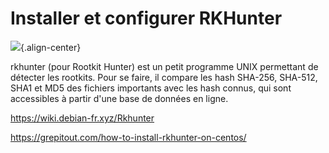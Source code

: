 # Installer et configurer RKHunter

![](/rkhunter.png){.align-center}

rkhunter (pour Rootkit Hunter) est un petit programme UNIX permettant de
détecter les rootkits. Pour se faire, il compare les hash SHA-256,
SHA-512, SHA1 et MD5 des fichiers importants avec les hash connus, qui
sont accessibles à partir d'une base de données en ligne.

<https://wiki.debian-fr.xyz/Rkhunter>

<https://grepitout.com/how-to-install-rkhunter-on-centos/>
